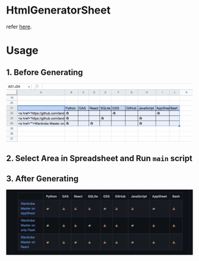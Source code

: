 # HtmlGeneratorSheet

refer [here](https://www.endorphinbath.com/gas-selected-area-to-html-table/).

# Usage

## 1. Before Generating

![](./img/01_spreadsheet.jpg)

## 2. Select Area in Spreadsheet and Run `main` script

## 3. After Generating

![](./img/02_htmltable.jpg)
